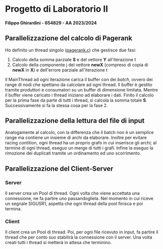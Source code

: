 # Progetto di Laboratorio II
#### Filippo Ghirardini - 654829 - AA 2023/2024

## Parallelizzazione del calcolo di Pagerank

Ho definito un thread singolo ([pagerank.c](pagerank.c)) che gestisce due fasi:

1. Calcolo della somma parziale **S** e del vettore **Y** all'iterazione t
2. Calcolo della componente j del vettore **newX** (compreso di copia di **newX** in **X**) e dell'errore parziale 
all'iterazione t

Il MainThread ad ogni iterazione carica il buffer con dei _batch_, ovvero dei range di nodi che spettano da calcolare
ad ogni thread. Il buffer è gestito tramite produttori e consumatori su un buffer di dimensione limitata.
Mentre il buffer viene caricato i thread iniziano ad elaborare i dati. Finito il calcolo per la prima fase da parte di
tutti i thread, si calcola la somma totale **S**. 
Successivamente si fa la stessa cosa per la fase 2.

## Parallelizzazione della lettura del file di input
Analogamente al calcolo, con la differenza che il batch non è un semplice range ma contiene un insieme di archi
da elaborare. Inoltre per evitare racing contition, ogni thread ha un proprio grafo in cui inserisce gli archi;
al termine di ogni thread, eseguo un merge di tutti i grafi.
Infine la eseguo la rimozione dei duplicati tramite un ordinamento ed uno scorrimento.

## Parallelizzazione del Client-Server
### Server
Il server crea un Pool di thread. Ogni volta che viene accettata una connessione, ne fa partire uno passandogliela.
Nel momento in cui riceve un segnale SIGUSR1, aspetta che ogni thread della pool finisca e poi termina.
### Client
Il client crea un Pool di thread. Poi, per ogni file ricevuto in input, fa partire il thread che per conto suo 
stabilirà la connessione con il server. Una volta creati tutti i thread si metterà in attesa che terminino.